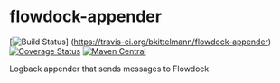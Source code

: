 # flowdock-appender

[![Build Status](https://travis-ci.org/bkittelmann/flowdock-appender.svg?branch=master)]
(https://travis-ci.org/bkittelmann/flowdock-appender) [![Coverage Status](https://coveralls.io/repos/bkittelmann/flowdock-appender/badge.svg)](https://coveralls.io/r/bkittelmann/flowdock-appender) [![Maven Central](https://maven-badges.herokuapp.com/maven-central/com.bitmoving.util/flowdock-appender/badge.svg)](https://maven-badges.herokuapp.com/maven-central/com.bitmoving.util/flowdock-appender)

Logback appender that sends messages to Flowdock
